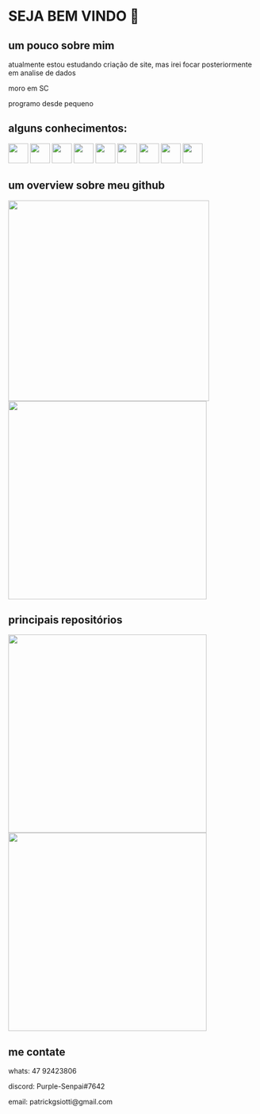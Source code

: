 <h1>SEJA BEM VINDO 👋</h1>
<div>
  <h2>um pouco sobre mim</h2>
  <p>atualmente estou estudando criação de site, mas irei focar posteriormente em analise de dados</p>
  <p>moro em SC</p>
  <p>programo desde pequeno</p>
</div>
<div>
  <h2>alguns conhecimentos:</h2>
  <img src="https://cdn.jsdelivr.net/gh/devicons/devicon/icons/html5/html5-original.svg" width="40">
  <img src="https://cdn.jsdelivr.net/gh/devicons/devicon/icons/css3/css3-plain.svg" width="40">
  <img src="https://cdn.jsdelivr.net/gh/devicons/devicon/icons/python/python-original.svg" width="40">
  <img src="https://cdn.jsdelivr.net/gh/devicons/devicon/icons/flask/flask-original.svg" width="40">
  <img src="https://cdn.jsdelivr.net/gh/devicons/devicon/icons/git/git-original.svg" width="40">
  <img src="https://cdn.jsdelivr.net/gh/devicons/devicon/icons/heroku/heroku-plain.svg" width="40">
  <img src="https://cdn.jsdelivr.net/gh/devicons/devicon/icons/linux/linux-original.svg" width="40">
  <img src="https://cdn.jsdelivr.net/gh/devicons/devicon/icons/selenium/selenium-original.svg" width="40">
  <img src="https://cdn.jsdelivr.net/gh/devicons/devicon/icons/vscode/vscode-original.svg" width="40">
</div>
<div>
  <h2>um overview sobre meu github</h2>
  <a href="https://github.com/patrick-siotti"><img src="https://github-readme-stats.vercel.app/api?username=patrick-siotti&show_icons=true&theme=dark" width="405"></a>
  <a href="https://github.com/patrick-siotti"><img src="https://github-readme-stats.vercel.app/api/top-langs/?username=patrick-siotti&layout=compact&theme=dark" width="400"></a>
</div>
<div>
  <h2>principais repositórios</h2>
  <a href="https://github.com/patrick-siotti/projetos_python"><img src="https://github-readme-stats.vercel.app/api/pin/?username=patrick-siotti&repo=projetos_python&theme=dark" width="400"></a>
  <a href="https://github.com/patrick-siotti/projeto-sites"><img src="https://github-readme-stats.vercel.app/api/pin/?username=patrick-siotti&repo=projeto-sites&theme=dark" width="400"></a>
</div>
<div>
  <h2>me contate</h2>
  <p>whats: 47 92423806</p>
  <p>discord: Purple-Senpai#7642</p>
  <p>email: patrickgsiotti@gmail.com</p>
</div>
